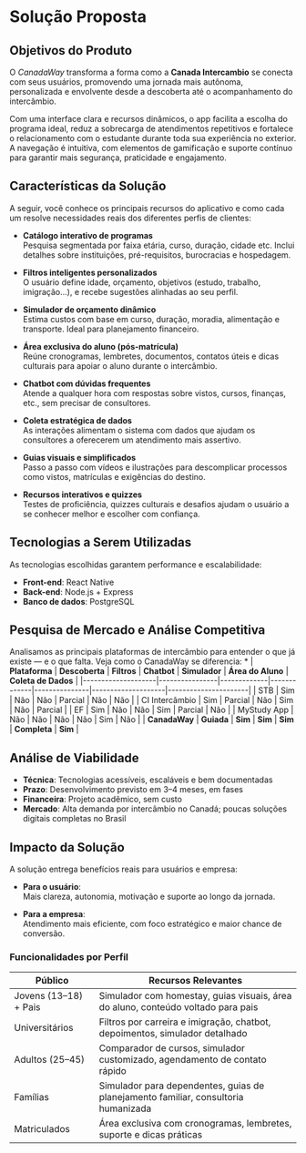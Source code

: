 # Solução Proposta

## Objetivos do Produto

O *CanadaWay* transforma a forma como a **Canada Intercambio** se conecta com seus usuários, promovendo uma jornada mais autônoma, personalizada e envolvente desde a descoberta até o acompanhamento do intercâmbio.

Com uma interface clara e recursos dinâmicos, o app facilita a escolha do programa ideal, reduz a sobrecarga de atendimentos repetitivos e fortalece o relacionamento com o estudante durante toda sua experiência no exterior. A navegação é intuitiva, com elementos de gamificação e suporte contínuo para garantir mais segurança, praticidade e engajamento.

## Características da Solução

A seguir, você conhece os principais recursos do aplicativo e como cada um resolve necessidades reais dos diferentes perfis de clientes:

- **Catálogo interativo de programas**  
  Pesquisa segmentada por faixa etária, curso, duração, cidade etc. Inclui detalhes sobre instituições, pré-requisitos, burocracias e hospedagem.

- **Filtros inteligentes personalizados**  
  O usuário define idade, orçamento, objetivos (estudo, trabalho, imigração...), e recebe sugestões alinhadas ao seu perfil.

- **Simulador de orçamento dinâmico**  
  Estima custos com base em curso, duração, moradia, alimentação e transporte. Ideal para planejamento financeiro.

- **Área exclusiva do aluno (pós-matrícula)**  
  Reúne cronogramas, lembretes, documentos, contatos úteis e dicas culturais para apoiar o aluno durante o intercâmbio.

- **Chatbot com dúvidas frequentes**  
  Atende a qualquer hora com respostas sobre vistos, cursos, finanças, etc., sem precisar de consultores.

- **Coleta estratégica de dados**  
  As interações alimentam o sistema com dados que ajudam os consultores a oferecerem um atendimento mais assertivo.

- **Guias visuais e simplificados**  
  Passo a passo com vídeos e ilustrações para descomplicar processos como vistos, matrículas e exigências do destino.

- **Recursos interativos e quizzes**  
  Testes de proficiência, quizzes culturais e desafios ajudam o usuário a se conhecer melhor e escolher com confiança.

## Tecnologias a Serem Utilizadas

As tecnologias escolhidas garantem performance e escalabilidade:

- **Front-end**: React Native  
- **Back-end**: Node.js + Express  
- **Banco de dados**: PostgreSQL


## Pesquisa de Mercado e Análise Competitiva

Analisamos as principais plataformas de intercâmbio para entender o que já existe — e o que falta. Veja como o CanadaWay se diferencia:
*
| **Plataforma**     | **Descoberta** | **Filtros** | **Chatbot** | **Simulador** | **Área do Aluno** | **Coleta de Dados** |
|--------------------|----------------|-------------|-------------|---------------|--------------------|----------------------|
| STB                | Sim            | Não         | Não         | Parcial       | Não                | Não                  |
| CI Intercâmbio     | Sim            | Parcial     | Não         | Sim           | Não                | Parcial              |
| EF                 | Sim            | Não         | Não         | Sim           | Parcial            | Não                  |
| MyStudy App        | Não            | Não         | Não         | Não           | Sim                | Não                  |
| **CanadaWay**      | **Guiada**     | **Sim**     | **Sim**     | **Sim**       | **Completa**       | **Sim**              |



## Análise de Viabilidade

- **Técnica**: Tecnologias acessíveis, escaláveis e bem documentadas  
- **Prazo**: Desenvolvimento previsto em 3–4 meses, em fases  
- **Financeira**: Projeto acadêmico, sem custo  
- **Mercado**: Alta demanda por intercâmbio no Canadá; poucas soluções digitais completas no Brasil

## Impacto da Solução

A solução entrega benefícios reais para usuários e empresa:

- **Para o usuário**:  
  Mais clareza, autonomia, motivação e suporte ao longo da jornada.

- **Para a empresa**:  
  Atendimento mais eficiente, com foco estratégico e maior chance de conversão.


### Funcionalidades por Perfil

| **Público**                 | **Recursos Relevantes**                                                                 |
|-------------------------|--------------------------------------------------------------------------------------|
| Jovens (13–18) + Pais   | Simulador com homestay, guias visuais, área do aluno, conteúdo voltado para pais   |
| Universitários          | Filtros por carreira e imigração, chatbot, depoimentos, simulador detalhado        |
| Adultos (25–45)         | Comparador de cursos, simulador customizado, agendamento de contato rápido         |
| Famílias                | Simulador para dependentes, guias de planejamento familiar, consultoria humanizada |
| Matriculados            | Área exclusiva com cronogramas, lembretes, suporte e dicas práticas                 |